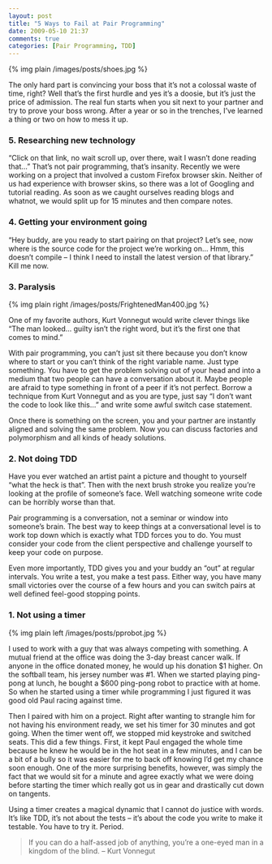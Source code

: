 ```yaml
---
layout: post
title: "5 Ways to Fail at Pair Programming"
date: 2009-05-10 21:37
comments: true
categories: [Pair Programming, TDD]
---
```


{% img plain /images/posts/shoes.jpg %}

The only hard part is convincing your boss that it’s not a colossal waste of time, right? Well that’s the first hurdle and yes it’s a doosie, but it’s just the price of admission. The real fun starts when you sit next to your partner and try to prove your boss wrong. After a year or so in the trenches, I’ve learned a thing or two on how to mess it up.

### 5. Researching new technology

“Click on that link, no wait scroll up, over there, wait I wasn’t done reading that…” That’s not pair programming, that’s insanity. Recently we were working on a project that involved a custom Firefox browser skin. Neither of us had experience with browser skins, so there was a lot of Googling and tutorial reading. As soon as we caught ourselves reading blogs and whatnot, we would split up for 15 minutes and then compare notes.

### 4. Getting your environment going

“Hey buddy, are you ready to start pairing on that project? Let’s see, now where is the source code for the project we’re working on… Hmm, this doesn’t compile – I think I need to install the latest version of that library.” Kill me now.

### 3. Paralysis

{% img plain right /images/posts/FrightenedMan400.jpg %}

One of my favorite authors, Kurt Vonnegut would write clever things like “The man looked… guilty isn’t the right word, but it’s the first one that comes to mind.”

With pair programming, you can’t just sit there because you don’t know where to start or you can’t think of the right variable name. Just type something. You have to get the problem solving out of your head and into a medium that two people can have a conversation about it. Maybe people are afraid to type something in front of a peer if it’s not perfect. Borrow a technique from Kurt Vonnegut and as you are type, just say “I don’t want the code to look like this…” and write some awful switch case statement.

Once there is something on the screen, you and your partner are instantly aligned and solving the same problem. Now you can discuss factories and polymorphism and all kinds of heady solutions.

### 2. Not doing TDD

Have you ever watched an artist paint a picture and thought to yourself “what the heck is that”. Then with the next brush stroke you realize you’re looking at the profile of someone’s face. Well watching someone write code can be horribly worse than that.

Pair programming is a conversation, not a seminar or window into someone’s brain. The best way to keep things at a conversational level is to work top down which is exactly what TDD forces you to do. You must consider your code from the client perspective and challenge yourself to keep your code on purpose.

Even more importantly, TDD gives you and your buddy an “out” at regular intervals. You write a test, you make a test pass. Either way, you have many small victories over the course of a few hours and you can switch pairs at well defined feel-good stopping points.

### 1. Not using a timer

{% img plain left /images/posts/pprobot.jpg %}

I used to work with a guy that was always competing with something. A mutual friend at the office was doing the 3-day breast cancer walk. If anyone in the office donated money, he would up his donation $1 higher. On the softball team, his jersey number was #1. When we started playing ping-pong at lunch, he bought a $600 ping-pong robot to practice with at home. So when he started using a timer while programming I just figured it was good old Paul racing against time.

Then I paired with him on a project. Right after wanting to strangle him for not having his environment ready, we set his timer for 30 minutes and got going. When the timer went off, we stopped mid keystroke and switched seats. This did a few things. First, it kept Paul engaged the whole time because he knew he would be in the hot seat in a few minutes, and I can be a bit of a bully so it was easier for me to back off knowing I’d get my chance soon enough. One of the more surprising benefits, however, was simply the fact that we would sit for a minute and agree exactly what we were doing before starting the timer which really got us in gear and drastically cut down on tangents.

Using a timer creates a magical dynamic that I cannot do justice with words. It’s like TDD, it’s not about the tests – it’s about the code you write to make it testable. You have to try it. Period.

> If you can do a half-assed job of anything, you’re a one-eyed man in a kingdom of the blind. – Kurt Vonnegut